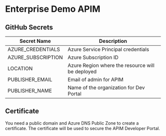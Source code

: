 # Enterprise Demo APIM

## GitHub Secrets

| Secret Name | Description |
| ----------- | ----------- |
| AZURE_CREDENTIALS | Azure Service Principal credentials |
| AZURE_SUBSCRIPTION | Azure Subscription ID |
| LOCATION | Azure Region where the resource will be deployed |
| PUBLISHER_EMAIL | Email of admin for APIM |
| PUBLISHER_NAME | Name of the organization for Dev Portal |

## Certificate

You need a public domain and Azure DNS Public Zone to create a certificate. The certificate will be used to secure the APIM Developer Portal.


